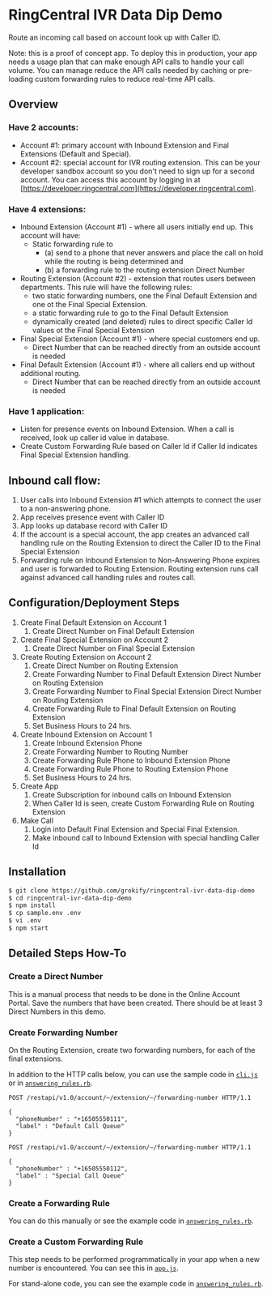 # RingCentral IVR Data Dip Demo

Route an incoming call based on account look up with Caller ID.

Note: this is a proof of concept app. To deploy this in production, your app needs a usage plan that can make enough API calls to handle your call volume. You can manage reduce the API calls needed by caching or pre-loading custom forwarding rules to reduce real-time API calls.

## Overview

### Have 2 accounts:

* Account #1: primary account with Inbound Extension and Final Extensions (Default and Special).
* Account #2: special account for IVR routing extension. This can be your developer sandbox account so you don't need to sign up for a second account. You can access this account by logging in at [https://developer.ringcentral.com](https://developer.ringcentral.com).

### Have 4 extensions:

* Inbound Extension (Account #1) - where all users initially end up. This account will have:
  * Static forwarding rule to
    * (a) send to a phone that never answers and place the call on hold while the routing is being determined and
    * (b) a forwarding rule to the routing extension Direct Number
* Routing Extension (Account #2) - extension that routes users between departments. This rule will have the following rules:
  * two static forwarding numbers, one the Final Default Extension and one ot the Final Special Extension.
  * a static forwarding rule to go to the Final Default Extension
  * dynamically created (and deleted) rules to direct specific Caller Id values ot the Final Special Extension
* Final Special Extension (Account #1) - where special customers end up.
  * Direct Number that can be reached directly from an outside account is needed
* Final Default Extension (Account #1) - where all callers end up without additional routing.
  * Direct Number that can be reached directly from an outside account is needed

### Have 1 application:

* Listen for presence events on Inbound Extension. When a call is received, look up caller id value in database.
* Create Custom Forwarding Rule based on Caller Id if Caller Id indicates Final Special Extension handling.

## Inbound call flow:

1. User calls into Inbound Extension #1 which attempts to connect the user to a non-answering phone.
1. App receives presence event with Caller ID
1. App looks up database record with Caller ID
1. If the account is a special account, the app creates an advanced call handling rule on the Routing Extension to direct the Caller ID to the Final Special Extension
1. Forwarding rule on Inbound Extension to Non-Answering Phone expires and user is forwarded to Routing Extension. Routing extension runs call against advanced call handling rules and routes call.

## Configuration/Deployment Steps

1. Create Final Default Extension on Account 1
   1. Create Direct Number on Final Default Extension
2. Create Final Special Extension on Account 2
   1. Create Direct Number on Final Special Extension
3. Create Routing Extension on Account 2
   1. Create Direct Number on Routing Extension
   2. Create Forwarding Number to Final Default Extension Direct Number on Routing Extension
   3. Create Forwarding Number to Final Special Extension Direct Number on Routing Extension
   4. Create Forwarding Rule to Final Default Extension on Routing Extension
   5. Set Business Hours to 24 hrs.
4. Create Inbound Extension on Account 1
   1. Create Inbound Extension Phone
   2. Create Forwarding Number to Routing Number
   3. Create Forwarding Rule Phone to Inbound Extension Phone
   4. Create Forwarding Rule Phone to Routing Extension Phone
   5. Set Business Hours to 24 hrs.
5. Create App
   1. Create Subscription for inbound calls on Inbound Extension
   2. When Caller Id is seen, create Custom Forwarding Rule on Routing Extension
6. Make Call
   1. Login into Default Final Extension and Special Final Extension.
   2. Make inbound call to Inbound Extension with special handling Caller Id

## Installation

```bash
$ git clone https://github.com/grokify/ringcentral-ivr-data-dip-demo
$ cd ringcentral-ivr-data-dip-demo
$ npm install
$ cp sample.env .env
$ vi .env
$ npm start
```

## Detailed Steps How-To

### Create a Direct Number

This is a manual process that needs to be done in the Online Account Portal. Save the numbers that have been created. There should be at least 3 Direct Numbers in this demo.

### Create Forwarding Number

On the Routing Extension, create two forwarding numbers, for each of the final extensions.

In addition to the HTTP calls below, you can use the sample code in [`cli.js`](cli.js) or in [`answering_rules.rb`](https://github.com/grokify/ringcentral-sdk-ruby/blob/master/scripts/answering-rules.rb).

```
POST /restapi/v1.0/account/~/extension/~/forwarding-number HTTP/1.1

{
  "phoneNumber" : "+16505550111",
  "label" : "Default Call Queue"
}
```

```
POST /restapi/v1.0/account/~/extension/~/forwarding-number HTTP/1.1

{
  "phoneNumber" : "+16505550112",
  "label" : "Special Call Queue"
}
```

### Create a Forwarding Rule

You can do this manually or see the example code in [`answering_rules.rb`](https://github.com/grokify/ringcentral-sdk-ruby/blob/master/scripts/answering-rules.rb).

### Create a Custom Forwarding Rule

This step needs to be performed programmatically in your app when a new number is encountered. You can see this in [`app.js`](app.js).

For stand-alone code, you can see the example code in [`answering_rules.rb`](https://github.com/grokify/ringcentral-sdk-ruby/blob/master/scripts/answering-rules.rb).
